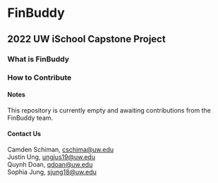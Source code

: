 # FinBuddy
## 2022 UW iSchool Capstone Project

### What is FinBuddy
### How to Contribute

#### Notes
This repository is currently empty and awaiting contributions from the FinBuddy team.

#### Contact Us
Camden Schiman, cschima@uw.edu<br>
Justin Ung, ungjus19@uw.edu<br>
Quynh Doan, qdoan@uw.edu<br>
Sophia Jung, sjung18@uw.edu
